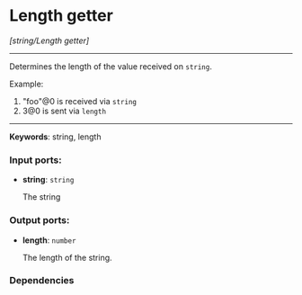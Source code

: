 # Length getter

_[string/Length getter]_

---

Determines the length of the value received on `string`.  
  
Example:  
  
1. "foo"@0 is received via `string`  
2. 3@0 is sent via `length`  

---

__Keywords__: string, length

### Input ports:

* __string__: ` string `

    The string

### Output ports:

* __length__: ` number `

    The length of the string.

### Dependencies




